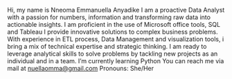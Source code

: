 Hi, my name is Nneoma Emmanuella Anyadike
I am a proactive Data Analyst with a passion for numbers, information and transforming raw data into actionable insights.
I am proficient in the use of Microsoft office tools, SQL and Tableau
I provide innovative solutions to complex business problems.
With experience in ETL process, Data Management and visualization tools, i bring a mix of technical expertise and strategic thinking.
I am ready to leverage analytical skills to solve problems by tackling new projects as an individual and in a team.
I’m currently learning Python
You can reach me via mail at nuellaomma@gmail.com
Pronouns: She/Her


<!---
NUELLAOMMA/NUELLAOMMA is a ✨ special ✨ repository because its `README.md` (this file) appears on your GitHub profile.
You can click the Preview link to take a look at your cha
